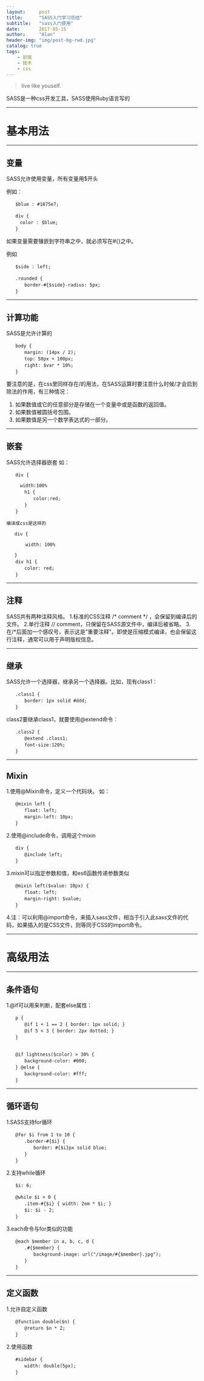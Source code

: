 ```yaml
---
layout:     post
title:      "SASS入门学习总结"
subtitle:   "sass入门使用"
date:       2017-05-15
author:     "Alan"
header-img: "img/post-bg-rwd.jpg"
catalog: true
tags:
    - 前端
    - 技术
    - css
---
```


> live like youself. 

SASS是一种css开发工具，SASS使用Ruby语言写的

---

# 基本用法

---

## 变量
 
SASS允许使用变量，所有变量用$开头

例如：

``` 
　　$blue : #1875e7;　

　　div {
　　　color : $blue;
　　}
```

如果变量需要镶嵌到字符串之中，就必须写在#{}之中。

例如

```
　　$side : left;

　　.rounded {
　　　　border-#{$side}-radius: 5px;
　　}
```
---

## 计算功能

SASS是允许计算的

```
　　body {
　　　　margin: (14px / 2);
　　　　top: 50px + 100px;
　　　　right: $var * 10%;
　　}
```

要注意的是，在css里同样存在/的用法，在SASS运算时要注意什么时候/才会启到除法的作用，有三种情况：
1. 如果数值或它的任意部分是存储在一个变量中或是函数的返回值。
2. 如果数值被圆括号包围。
3. 如果数值是另一个数学表达式的一部分。

---

## 嵌套

SASS允许选择器嵌套
如：

```
　　div {

     width:100%
　　　　h1 {
　　　　　　color:red;
　　　　}
　　}

编译成css是这样的

   div {

       width: 100%

   }
　　div h1 {
　　　　color: red;
　　}
```
---

## 注释

SASS共有两种注释风格。
1.标准的CSS注释 /* comment */ ，会保留到编译后的文件。
2.单行注释 // comment，只保留在SASS源文件中，编译后被省略。
3.在/*后面加一个感叹号，表示这是"重要注释"。即使是压缩模式编译，也会保留这行注释，通常可以用于声明版权信息。

---

## 继承

SASS允许一个选择器，继承另一个选择器。比如，现有class1：

```
　　.class1 {
　　　　border: 1px solid #ddd;
　　}
```

class2要继承class1，就要使用@extend命令：

```
　　.class2 {
　　　　@extend .class1;
　　　　font-size:120%;
　　}
```

---

## Mixin
1.使用@Mixin命令，定义一个代码块。
如：

```
　　@mixin left {
　　　　float: left;
　　　　margin-left: 10px;
　　}
```

2.使用@include命令，调用这个mixin

```
　　div {
　　　　@include left;
　　}
```

3.mixin可以指定参数和值，和es6函数传递参数类似

```
　　@mixin left($value: 10px) {
　　　　float: left;
　　　　margin-right: $value;
　　}
```

4.注：可以利用@import命令，来插入sass文件，相当于引入此sass文件的代码，如果插入的是CSS文件，则等同于CSS的import命令。

---

# 高级用法

---

## 条件语句

1.@if可以用来判断，配套else属性：

```
　　p {
　　　　@if 1 + 1 == 2 { border: 1px solid; }
　　　　@if 5 < 3 { border: 2px dotted; }
　　}


　　@if lightness($color) > 30% {
　　　　background-color: #000;
　　} @else {
　　　　background-color: #fff;
　　}
```

---

## 循环语句

1.SASS支持for循环

```
　　@for $i from 1 to 10 {
　　　　.border-#{$i} {
　　　　　　border: #{$i}px solid blue;
　　　　}
　　}
```

2.支持while循环

```
　　$i: 6;

　　@while $i > 0 {
　　　　.item-#{$i} { width: 2em * $i; }
　　　　$i: $i - 2;
　　}
```

3.each命令与for类似的功能

```
　　@each $member in a, b, c, d {
　　　　.#{$member} {
　　　　　　background-image: url("/image/#{$member}.jpg");
　　　　}
　　}
```

---

## 定义函数

1.允许自定义函数

```
　　@function double($n) {
　　　　@return $n * 2;
　　}
```
2.使用函数

```
　　#sidebar {
　　　　width: double(5px);
　　}
```







